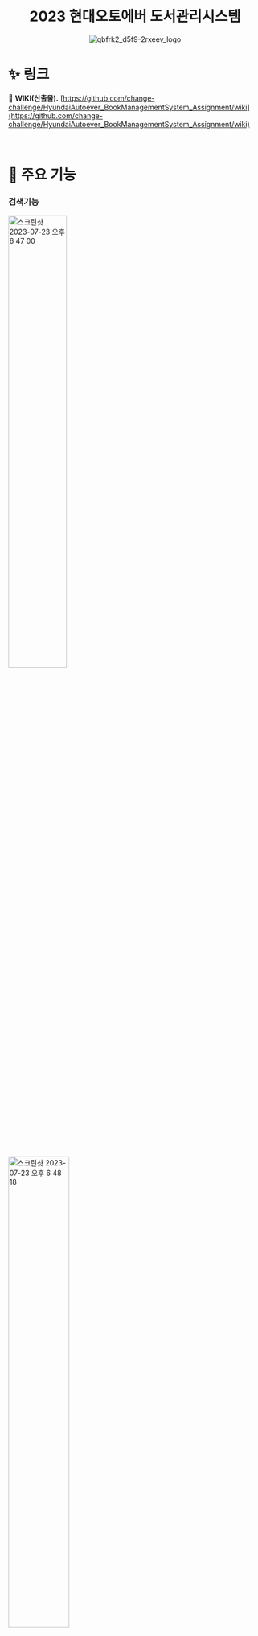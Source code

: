 <div align="center">  
<h1> 2023 현대오토에버 도서관리시스템 </h1>
  
![qbfrk2_d5f9-2rxeev_logo](https://github.com/change-challenge/HyundaiAutoever_BookManagementSystem_Assignment/assets/59588256/749004e0-3ffd-4c31-b395-193f7aba8715)

</div>
  
# ✨ 링크
📌 **WIKI(산출물).** [https://github.com/change-challenge/HyundaiAutoever_BookManagementSystem_Assignment/wiki](https://github.com/change-challenge/HyundaiAutoever_BookManagementSystem_Assignment/wiki)

<br/>

# 🚀 주요 기능

### 검색기능
<img width="48%" alt="스크린샷 2023-07-23 오후 6 47 00" src="https://github.com/change-challenge/HyundaiAutoever_BookManagementSystem_Assignment/assets/59588256/65a11e5d-c3ad-4ccd-adb4-581265e0bbdb">
&nbsp;&nbsp;
<img width="49%" alt="스크린샷 2023-07-23 오후 6 48 18" src="https://github.com/change-challenge/HyundaiAutoever_BookManagementSystem_Assignment/assets/59588256/7f538413-c5a5-474f-83b9-696457d6cb86">

- **도서명에 따른 검색**
- **카테고리로 검색**
- **검색 후 필터링(정확도순 / 발행일순 / 인기순)**

### 대출기능

![Jul-23-2023 18-50-47](https://github.com/change-challenge/HyundaiAutoever_BookManagementSystem_Assignment/assets/59588256/e9b20d4a-31bd-485f-9491-e0bf9d281222)

- **한 도서에 대해 7일 대출**
- **현재 대출중인 도서 대출 불가**
- **멤버당 3권 대출 가능**

### 반납 & 연장기능
![Jul-23-2023 18-53-03](https://github.com/change-challenge/HyundaiAutoever_BookManagementSystem_Assignment/assets/59588256/c139bdd2-41d9-435f-bb84-c8b01f21171c)
![Jul-23-2023 18-55-09](https://github.com/change-challenge/HyundaiAutoever_BookManagementSystem_Assignment/assets/59588256/de692a13-5993-4d55-89f2-532423a431ff)

- **대출 중인 도서 반납**
- **한번 대출할 떄 반납일 1일 이내 연장가능**


### 희망도서 신청기능
![Jul-23-2023 18-58-51](https://github.com/change-challenge/HyundaiAutoever_BookManagementSystem_Assignment/assets/59588256/1994b1ce-e76f-4a3c-b3ff-1b7d4424803d)
![Jul-23-2023 18-58-36](https://github.com/change-challenge/HyundaiAutoever_BookManagementSystem_Assignment/assets/59588256/f1a43790-4079-4477-87b6-cc9bfa96a493)

- **알라딘API로 희망도서 정보 수집**

### 관리자 페이지 - 회원 관리
![Jul-23-2023 19-00-56](https://github.com/change-challenge/HyundaiAutoever_BookManagementSystem_Assignment/assets/59588256/9f853501-bc15-497d-9b29-71c61d9f8237)

- **멤버 권한 변경**

### 관리자 페이지 - 대출 관리
![Jul-23-2023 19-01-50](https://github.com/change-challenge/HyundaiAutoever_BookManagementSystem_Assignment/assets/59588256/c56a1ec4-bf97-47a0-89e5-f0392d1b3e10)

- **멤버의 대출 반납**

### 관리자 페이지 - 도서 관리
![Jul-23-2023 19-03-22](https://github.com/change-challenge/HyundaiAutoever_BookManagementSystem_Assignment/assets/59588256/57c971f2-1e4c-41cf-a904-149c1d0ab497)
![Jul-23-2023 19-03-00](https://github.com/change-challenge/HyundaiAutoever_BookManagementSystem_Assignment/assets/59588256/179f0072-526b-485c-a4d9-33703ef5d10a)

- **도서 수량 변경 및 삭제 기능**

### 관리자 페이지 - 신청 도서 관리
![Jul-23-2023 19-05-38](https://github.com/change-challenge/HyundaiAutoever_BookManagementSystem_Assignment/assets/59588256/37886191-b23c-43fd-87f5-3e16eaddb138)
![Jul-23-2023 19-05-56](https://github.com/change-challenge/HyundaiAutoever_BookManagementSystem_Assignment/assets/59588256/d5a23f22-04c6-457c-9728-368e1426a5bb)

- **신청 도서 수락 후 도서 추가 기능**
- **신청 도서 반려 기능**

# 🛠 기술스택
<div align="center">  
  
![Group 11 (1)](https://github.com/change-challenge/HyundaiAutoever_BookManagementSystem_Assignment/assets/59588256/986fb021-05f7-4de7-9782-1f6a260496bb)

</div>

# 🏗 시스템 아키텍쳐
<div align="center">  
  
![Group 10](https://github.com/change-challenge/HyundaiAutoever_BookManagementSystem_Assignment/assets/59588256/8d395d94-bb3a-47c1-8b13-797740b1deed)

</div>
